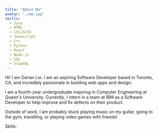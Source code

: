 ```yaml
---
title: "About Me"
avatar: "./me.jpg"
skills:
  - Java
  - HTML
  - CSS/SCSS
  - Javascript
  - C++
  - Python
  - React
  - Node.js
  - SQL
  - GraphQL
---
```


Hi! I am Darian Lio. I am an aspiring Software Developer based in Toronto, CA, and incredibly passionate in building web apps and design.

I am a fourth-year undergraduate majoring in Computer Engineering at Queen's University. Currently, I intern in a team at IBM as a Software Developer to help improve and fix defects on their product.

Outside of work, I am probably stuck playing music on my guitar, going to the gym, travelling, or playing video games with friends!

Skills:
